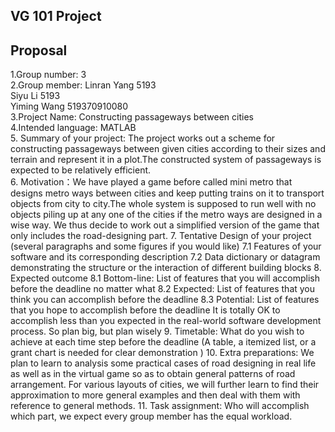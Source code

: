 ## VG 101 Project
## Proposal
1.Group number: 3  
2.Group member: Linran Yang  5193  
                Siyu Li      5193  
                Yiming Wang  519370910080  
3.Project Name: Constructing passageways between cities  
4.Intended language: MATLAB  
5. Summary of your project: The project works out a scheme for constructing passageways between given cities according to their sizes and terrain and represent it in a plot.The   constructed system of passageways is expected to be relatively efficient.  
6. Motivation：We have played a game before called mini metro that designs metro ways between cities and keep putting trains on it to transport objects from city to city.The whole system is supposed to run well with no objects piling up at any one of the cities if the metro ways are designed in a wise way. We thus decide to work out a simplified version of the game that only includes the road-designing part.
7. Tentative Design of your project (several paragraphs and some figures if you would like)
7.1 Features of your software and its corresponding description
7.2 Data dictionary or datagram demonstrating the structure or the interaction of different
building blocks
8. Expected outcome
8.1 Bottom-line: List of features that you will accomplish before the deadline no matter what
8.2 Expected: List of features that you think you can accomplish before the deadline
8.3 Potential: List of features that you hope to accomplish before the deadline
It is totally OK to accomplish less than you expected in the real-world software
development process. So plan big, but plan wisely
9. Timetable: What do you wish to achieve at each time step before the deadline (A table, a
itemized list, or a grant chart is needed for clear demonstration )
10. Extra preparations: We plan to learn to analysis some practical cases of road designing in real life as well as in the virtual game so as to obtain general patterns of road arrangement. For various layouts of cities, we will further learn to find their approximation to more general examples and then deal with them with reference to general methods.
11. Task assignment: Who will accomplish which part, we expect every group member has the
equal workload.
